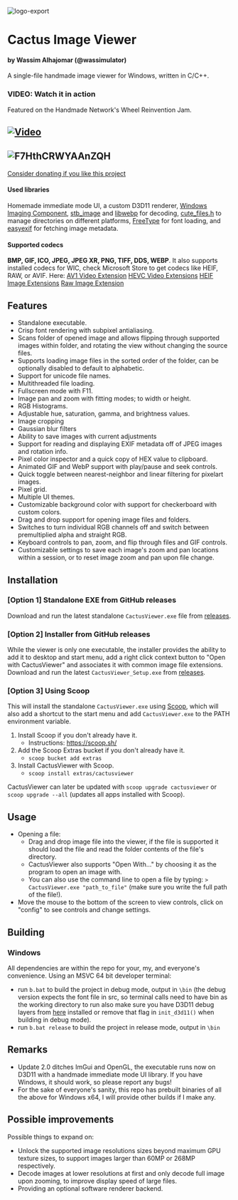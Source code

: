 ![logo-export](https://user-images.githubusercontent.com/75145262/200181192-35c8ea4d-e864-4ac7-89d0-8deda4901699.png)
# Cactus Image Viewer
#### by Wassim Alhajomar (@wassimulator)
A single-file handmade image viewer for Windows, written in C/C++.
### VIDEO: Watch it in action
Featured on the Handmade Network's Wheel Reinvention Jam.

[![Video](https://img.youtube.com/vi/FofjjYWCeX8/maxresdefault.jpg)](https://youtu.be/FofjjYWCeX8)
-----
![F7HthCRWYAAnZQH](https://github.com/Wassimulator/CactusViewer/assets/75145262/a67dd51c-a61c-4c74-9bbf-0fd07c33594f)
-----

[Consider donating if you like this project](https://www.paypal.com/donate/?hosted_button_id=NYKGNB8VZG84Y)
#### Used libraries
Homemade immediate mode UI, a custom D3D11 renderer, [Windows Imaging Component](https://learn.microsoft.com/en-us/windows/win32/wic/-wic-about-windows-imaging-codec), [stb_image](https://github.com/nothings/stb) and [libwebp](https://chromium.googlesource.com/webm/libwebp) for decoding, [cute_files.h](https://github.com/RandyGaul/cute_headers/blob/master/cute_files.h) to manage directories on different platforms, [FreeType](https://freetype.org/) for font loading, and [easyexif](https://github.com/mayanklahiri/easyexif) for fetching image metadata.
#### Supported codecs
**BMP, GIF, ICO, JPEG, JPEG XR, PNG, TIFF, DDS, WEBP**.
It also supports installed codecs for WIC, check Microsoft Store to get codecs like HEIF, RAW, or AVIF. Here:
[AV1 Video Extension](https://www.microsoft.com/store/productid/9MVZQVXJBQ9V?ocid=pdpshare)
[HEVC Video Extensions](https://www.microsoft.com/store/productid/9NMZLZ57R3T7?ocid=pdpshare)
[HEIF Image Extensions](https://www.microsoft.com/store/productid/9PMMSR1CGPWG?ocid=pdpshare)
[Raw Image Extension](https://www.microsoft.com/store/productid/9NCTDW2W1BH8?ocid=pdpshare)

## Features
- Standalone executable.
- Crisp font rendering with subpixel antialiasing.
- Scans folder of opened image and allows flipping through supported images within folder, and rotating the view without changing the source files.
- Supports loading image files in the sorted order of the folder, can be optionally disabled to default to alphabetic.
- Support for unicode file names.
- Multithreaded file loading.
- Fullscreen mode with F11.
- Image pan and zoom with fitting modes; to width or height.
- RGB Histograms.
- Adjustable hue, saturation, gamma, and brightness values.
- Image cropping
- Gaussian blur filters
- Ability to save images with current adjustments
- Support for reading and displaying EXIF metadata off of JPEG images and rotation info.
- Pixel color inspector and a quick copy of HEX value to clipboard.
- Animated GIF and WebP support with play/pause and seek controls.
- Quick toggle between nearest-neighbor and linear filtering for pixelart images.
- Pixel grid.
- Multiple UI themes.
- Customizable background color with support for checkerboard with custom colors.
- Drag and drop support for opening image files and folders.
- Switches to turn individual RGB channels off and switch between premultiplied alpha and straight RGB.
- Keyboard controls to pan, zoom, and flip through files and GIF controls.
- Customizable settings to save each image's zoom and pan locations within a session, or to reset image zoom and pan upon file change.

## Installation

### [Option 1] Standalone EXE from GitHub releases

Download and run the latest standalone `CactusViewer.exe` file from [releases](https://github.com/Wassimulator/CactusViewer/releases).

### [Option 2] Installer from GitHub releases

While the viewer is only one executable, the installer provides the ability to add it to desktop and start menu, add a right click context button to "Open with CactusViewer" and associates it with common image file extensions. 
Download and run the latest `CactusViewer_Setup.exe` from [releases](https://github.com/Wassimulator/CactusViewer/releases).

### [Option 3] Using Scoop

This will install the standalone `CactusViewer.exe` using [Scoop](https://scoop.sh/), which will also add a shortcut to the start menu and add `CactusViewer.exe` to the PATH environment variable.

1. Install Scoop if you don't already have it.
   - Instructions: <https://scoop.sh/>
2. Add the Scoop Extras bucket if you don't already have it.
   - `scoop bucket add extras`
3. Install CactusViewer with Scoop.
   - `scoop install extras/cactusviewer`

CactusViewer can later be updated with `scoop upgrade cactusviewer` or `scoop upgrade --all` (updates all apps installed with Scoop).

## Usage
- Opening a file:
  - Drag and drop image file into the viewer, if the file is supported it should load the file and read the folder contents of the file's directory.
  - CactusViewer also supports "Open With..." by choosing it as the program to open an image with.
  - You can also use the command line to open a file by typing: `> CactusViewer.exe "path_to_file"` (make sure you write the full path of the file!).
- Move the mouse to the bottom of the screen to view controls, click on "config" to see controls and change settings.

## Building
### Windows
All dependencies are within the repo for your, my, and everyone's convenience.
Using an MSVC 64 bit developer terminal:
- run `b.bat` to build the project in debug mode, output in `\bin`
  (the debug version expects the font file in src, so terminal calls need to have bin as the working directory to run
   also make sure you have D3D11 debug layers from [here](https://learn.microsoft.com/en-us/windows/uwp/gaming/use-the-directx-runtime-and-visual-studio-graphics-diagnostic-features) installed or remove that flag in `init_d3d11()` when building in debug mode).
- run `b.bat release` to build the project in release mode, output in `\bin`

## Remarks
- Update 2.0 ditches ImGui and OpenGL, the executable runs now on D3D11 with a handmade immediate mode UI library. If you have Windows, it should work, so please report any bugs!
- For the sake of everyone's sanity, this repo has prebuilt binaries of all the above for Windows x64, I will provide other builds if I make any.

## Possible improvements
Possible things to expand on:
- Unlock the supported image resolutions sizes beyond maximum GPU texture sizes, to support images larger than 60MP or 268MP respectively.
- Decode images at lower resolutions at first and only decode full image upon zooming, to improve display speed of large files.
- Providing an optional software renderer backend.
